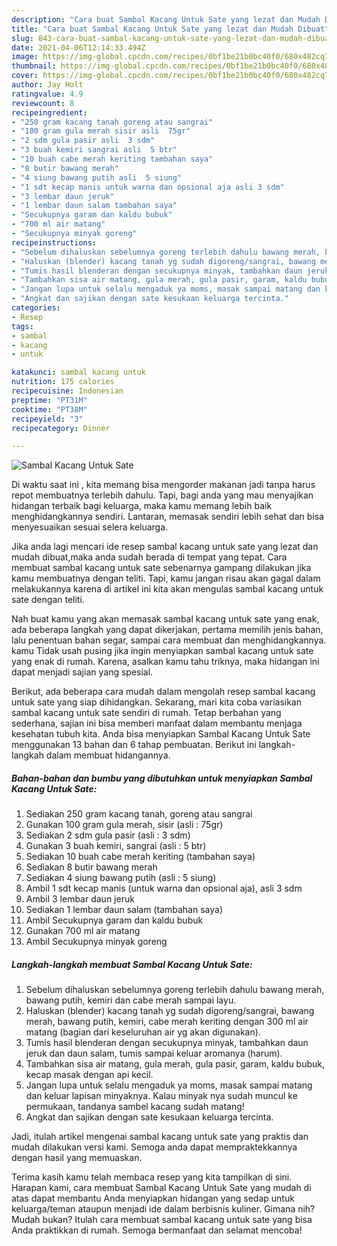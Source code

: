 ```yaml
---
description: "Cara buat Sambal Kacang Untuk Sate yang lezat dan Mudah Dibuat"
title: "Cara buat Sambal Kacang Untuk Sate yang lezat dan Mudah Dibuat"
slug: 843-cara-buat-sambal-kacang-untuk-sate-yang-lezat-dan-mudah-dibuat
date: 2021-04-06T12:14:33.494Z
image: https://img-global.cpcdn.com/recipes/0bf1be21b0bc40f0/680x482cq70/sambal-kacang-untuk-sate-foto-resep-utama.jpg
thumbnail: https://img-global.cpcdn.com/recipes/0bf1be21b0bc40f0/680x482cq70/sambal-kacang-untuk-sate-foto-resep-utama.jpg
cover: https://img-global.cpcdn.com/recipes/0bf1be21b0bc40f0/680x482cq70/sambal-kacang-untuk-sate-foto-resep-utama.jpg
author: Jay Holt
ratingvalue: 4.9
reviewcount: 8
recipeingredient:
- "250 gram kacang tanah goreng atau sangrai"
- "100 gram gula merah sisir asli  75gr"
- "2 sdm gula pasir asli  3 sdm"
- "3 buah kemiri sangrai asli  5 btr"
- "10 buah cabe merah keriting tambahan saya"
- "8 butir bawang merah"
- "4 siung bawang putih asli  5 siung"
- "1 sdt kecap manis untuk warna dan opsional aja asli 3 sdm"
- "3 lembar daun jeruk"
- "1 lembar daun salam tambahan saya"
- "Secukupnya garam dan kaldu bubuk"
- "700 ml air matang"
- "Secukupnya minyak goreng"
recipeinstructions:
- "Sebelum dihaluskan sebelumnya goreng terlebih dahulu bawang merah, bawang putih, kemiri dan cabe merah sampai layu."
- "Haluskan (blender) kacang tanah yg sudah digoreng/sangrai, bawang merah, bawang putih, kemiri, cabe merah keriting dengan 300 ml air matang (bagian dari keseluruhan air yg akan digunakan)."
- "Tumis hasil blenderan dengan secukupnya minyak, tambahkan daun jeruk dan daun salam, tumis sampai keluar aromanya (harum)."
- "Tambahkan sisa air matang, gula merah, gula pasir, garam, kaldu bubuk, kecap masak dengan api kecil."
- "Jangan lupa untuk selalu mengaduk ya moms, masak sampai matang dan keluar lapisan minyaknya. Kalau minyak nya sudah muncul ke permukaan, tandanya sambel kacang sudah matang!"
- "Angkat dan sajikan dengan sate kesukaan keluarga tercinta."
categories:
- Resep
tags:
- sambal
- kacang
- untuk

katakunci: sambal kacang untuk 
nutrition: 175 calories
recipecuisine: Indonesian
preptime: "PT31M"
cooktime: "PT38M"
recipeyield: "3"
recipecategory: Dinner

---
```



![Sambal Kacang Untuk Sate](https://img-global.cpcdn.com/recipes/0bf1be21b0bc40f0/680x482cq70/sambal-kacang-untuk-sate-foto-resep-utama.jpg)

Di waktu  saat ini , kita memang bisa mengorder makanan jadi tanpa harus repot membuatnya terlebih dahulu. Tapi, bagi anda yang mau menyajikan hidangan terbaik bagi keluarga, maka kamu memang lebih baik menghidangkannya sendiri. Lantaran, memasak sendiri lebih sehat dan bisa menyesuaikan sesuai selera keluarga.

Jika anda lagi mencari ide resep sambal kacang untuk sate yang lezat dan mudah dibuat,maka anda sudah berada di tempat yang tepat. Cara membuat sambal kacang untuk sate  sebenarnya gampang dilakukan jika kamu membuatnya dengan teliti. Tapi, kamu jangan risau akan gagal dalam melakukannya 
karena di artikel ini kita akan mengulas sambal kacang untuk sate dengan teliti.  



Nah buat kamu yang akan memasak sambal kacang untuk sate yang enak, ada beberapa langkah yang dapat dikerjakan, pertama memilih jenis bahan, lalu penentuan bahan segar, sampai cara membuat dan menghidangkannya. kamu Tidak usah pusing jika ingin menyiapkan sambal kacang untuk sate yang enak di rumah. Karena, asalkan kamu  tahu triknya, maka hidangan ini dapat menjadi sajian yang spesial.

Berikut, ada beberapa cara mudah dalam mengolah resep sambal kacang untuk sate yang siap dihidangkan. Sekarang, mari kita coba variasikan sambal kacang untuk sate sendiri di rumah. Tetap berbahan yang sederhana, sajian ini bisa memberi manfaat dalam membantu menjaga kesehatan tubuh kita. Anda bisa menyiapkan Sambal Kacang Untuk Sate menggunakan 13 bahan dan 6 tahap pembuatan. Berikut ini langkah-langkah dalam membuat hidangannya.

<!--inarticleads1-->

##### Bahan-bahan dan bumbu yang dibutuhkan untuk menyiapkan Sambal Kacang Untuk Sate:

1. Sediakan 250 gram kacang tanah, goreng atau sangrai
1. Gunakan 100 gram gula merah, sisir (asli : 75gr)
1. Sediakan 2 sdm gula pasir (asli : 3 sdm)
1. Gunakan 3 buah kemiri, sangrai (asli : 5 btr)
1. Sediakan 10 buah cabe merah keriting (tambahan saya)
1. Sediakan 8 butir bawang merah
1. Sediakan 4 siung bawang putih (asli : 5 siung)
1. Ambil 1 sdt kecap manis (untuk warna dan opsional aja), asli 3 sdm
1. Ambil 3 lembar daun jeruk
1. Sediakan 1 lembar daun salam (tambahan saya)
1. Ambil Secukupnya garam dan kaldu bubuk
1. Gunakan 700 ml air matang
1. Ambil Secukupnya minyak goreng




<!--inarticleads2-->

##### Langkah-langkah membuat Sambal Kacang Untuk Sate:

1. Sebelum dihaluskan sebelumnya goreng terlebih dahulu bawang merah, bawang putih, kemiri dan cabe merah sampai layu.
1. Haluskan (blender) kacang tanah yg sudah digoreng/sangrai, bawang merah, bawang putih, kemiri, cabe merah keriting dengan 300 ml air matang (bagian dari keseluruhan air yg akan digunakan).
1. Tumis hasil blenderan dengan secukupnya minyak, tambahkan daun jeruk dan daun salam, tumis sampai keluar aromanya (harum).
1. Tambahkan sisa air matang, gula merah, gula pasir, garam, kaldu bubuk, kecap masak dengan api kecil.
1. Jangan lupa untuk selalu mengaduk ya moms, masak sampai matang dan keluar lapisan minyaknya. Kalau minyak nya sudah muncul ke permukaan, tandanya sambel kacang sudah matang!
1. Angkat dan sajikan dengan sate kesukaan keluarga tercinta.




Jadi, itulah artikel mengenai  sambal kacang untuk sate  yang praktis dan mudah dilakukan versi kami. Semoga anda dapat mempraktekkannya dengan hasil yang memuaskan. 

Terima kasih kamu telah membaca resep yang kita tampilkan di sini. Harapan kami, cara membuat  Sambal Kacang Untuk Sate yang mudah di atas dapat membantu Anda menyiapkan hidangan yang sedap untuk keluarga/teman ataupun menjadi ide dalam berbisnis kuliner. Gimana nih? Mudah bukan? Itulah cara membuat sambal kacang untuk sate yang bisa Anda praktikkan di rumah. Semoga bermanfaat dan selamat mencoba!

